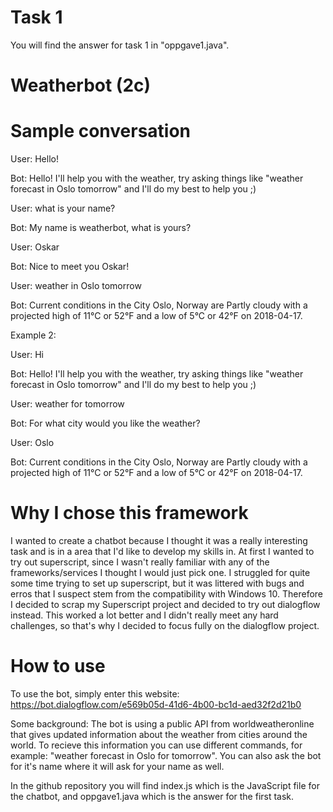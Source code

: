 # Task 1
You will find the answer for task 1 in "oppgave1.java". 

# Weatherbot (2c)

# Sample conversation
User: Hello!

Bot: Hello! I'll help you with the weather, try asking things like "weather forecast in Oslo tomorrow" and I'll do my best to help you ;)

User: what is your name?

Bot: My name is weatherbot, what is yours?

User: Oskar

Bot: Nice to meet you Oskar!

User: weather in Oslo tomorrow

Bot: Current conditions in the City Oslo, Norway are Partly cloudy with a projected high of 11°C or 52°F and a low of 5°C or 42°F on 2018-04-17.


Example 2:

User: Hi

Bot: Hello! I'll help you with the weather, try asking things like "weather forecast in Oslo tomorrow" and I'll do my best to help you ;)

User: weather for tomorrow

Bot: For what city would you like the weather?

User: Oslo

Bot: Current conditions in the City Oslo, Norway are Partly cloudy with a projected high of 11°C or 52°F and a low of 5°C or 42°F on 2018-04-17.

# Why I chose this framework
I wanted to create a chatbot because I thought it was a really interesting task and is in a area that I'd like to develop my skills in. At first I wanted to try
out superscript, since I wasn't really familiar with any of the frameworks/services I thought I would just pick one. I struggled for quite some time trying to set up 
superscript, but it was littered with bugs and erros that I suspect stem from the compatibility with Windows 10. Therefore I decided to scrap my Superscript 
project and decided to try out dialogflow instead. This worked a lot better and I didn't really meet any hard challenges, so that's why I decided to focus fully on 
the dialogflow project. 


# How to use
To use the bot, simply enter this website:
https://bot.dialogflow.com/e569b05d-41d6-4b00-bc1d-aed32f2d21b0

Some background: The bot is using a public API from worldweatheronline that gives updated information about the weather from cities around the world. 
To recieve this information you can use different commands, for example: "weather forecast in Oslo for tomorrow". 
You can also ask the bot for it's name where it will ask for your name as well. 

In the github repository you will find index.js which is the JavaScript file for the chatbot, and oppgave1.java which is the answer for the first task. 
